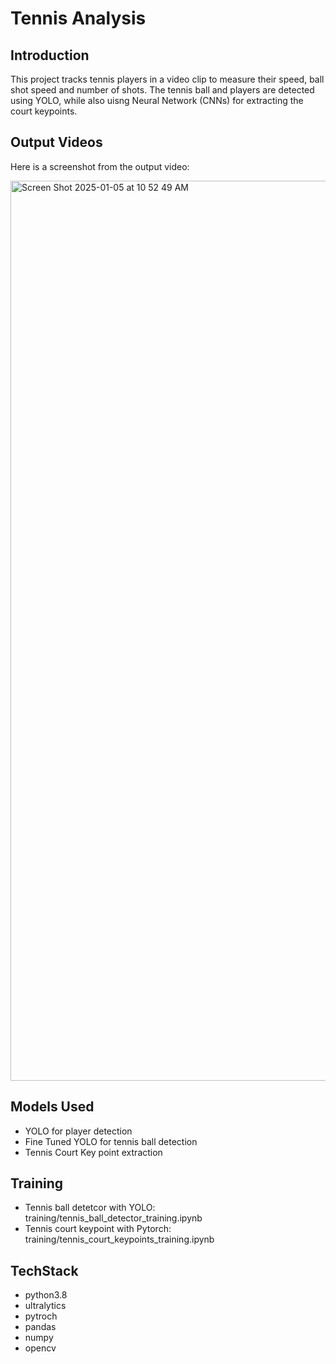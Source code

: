 # Tennis Analysis

## Introduction
This project tracks tennis players in a video clip to measure their speed, ball shot speed and number of shots. The tennis ball and players are detected using YOLO, while also uisng   Neural Network (CNNs) for extracting the court keypoints.

## Output Videos
Here is a screenshot from  the output video:

<img width="1440" alt="Screen Shot 2025-01-05 at 10 52 49 AM" src="https://github.com/user-attachments/assets/c64d1b42-939b-4d0a-9ec4-0701418fc229" />


## Models Used
* YOLO for player detection
* Fine Tuned YOLO for tennis ball detection
* Tennis Court Key point extraction



## Training
* Tennis ball detetcor with YOLO: training/tennis_ball_detector_training.ipynb
* Tennis court keypoint with Pytorch: training/tennis_court_keypoints_training.ipynb

## TechStack
* python3.8
* ultralytics
* pytroch
* pandas
* numpy 
* opencv
